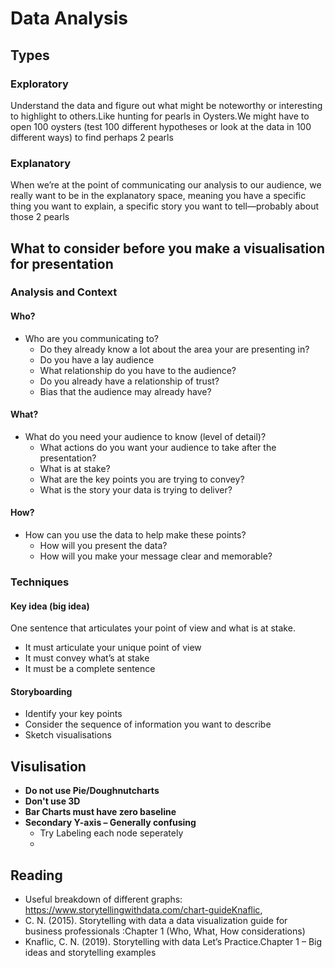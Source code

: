 # Data Analysis
## Types
### Exploratory
Understand the data and figure out what might be noteworthy or interesting to highlight to others.Like hunting for pearls in Oysters.We might have to open 100 oysters (test 100 different hypotheses or look at the data in 100 different ways) to find perhaps 2 pearls
### Explanatory
When we’re at the point of communicating our analysis to our audience, we really want to be in the explanatory space, meaning you have a specific thing you want to explain, a specific story you want to tell—probably about those 2 pearls
## What to consider before you make a visualisation for presentation
### Analysis and Context
#### Who?
- Who are you communicating to?
	- Do they already know a lot about the area your are presenting in? 
	- Do you have a lay audience
	- What relationship do you have to the audience?
	- Do you already have a relationship of trust?
	- Bias that the audience may already have?
#### What?
- What do you need your audience to know (level of detail)?
	- What actions do you want your audience to take after the presentation?
	- What is at stake?
	- What are the key points you are trying to convey?
	- What is the story your data is trying to deliver?
#### How?
- How can you use the data to help make these points?
	- How will you present the data?
	- How will you make your message clear and memorable?
### Techniques
#### Key idea (big idea)
One sentence that articulates your point of view and what is at stake.
- It must articulate your unique point of view
- It must convey what’s at stake
- It must be a complete sentence
#### Storyboarding
- Identify your key points
- Consider the sequence of information you want to describe
- Sketch visualisations

## Visulisation
- **Do not use Pie/Doughnutcharts**
- **Don't use 3D**
- **Bar Charts must have zero baseline**
- **Secondary Y-axis – Generally confusing**
	- Try Labeling each node seperately
	- 

## Reading
- Useful breakdown of different graphs: https://www.storytellingwithdata.com/chart-guideKnaflic, 
- C. N. (2015). Storytelling with data a data visualization guide for business professionals :Chapter 1 (Who, What, How considerations)
- Knaflic, C. N. (2019). Storytelling with data Let’s Practice.Chapter 1 – Big ideas and storytelling examples